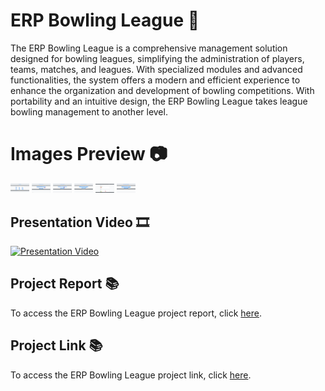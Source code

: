 # ERP Bowling League 🎳
The ERP Bowling League is a comprehensive management solution designed for bowling leagues, simplifying the administration of players, teams, matches, and leagues. With specialized modules and advanced functionalities, the system offers a modern and efficient experience to enhance the organization and development of bowling competitions. With portability and an intuitive design, the ERP Bowling League takes league bowling management to another level.

# Images Preview 📷
<div class="carousel-container">
    <div class="carousel-slide">
        <img src="https://github.com/PolNie/ERP-Bowling-League-Management/blob/main/img/image.png" style="width: 30px;">
        <img src="https://github.com/PolNie/ERP-Bowling-League-Management/blob/main/img/image2.png" style="width: 30px;">
        <img src="https://github.com/PolNie/ERP-Bowling-League-Management/blob/main/img/image3.png" style="max-width: 30px;">
        <img src="https://github.com/PolNie/ERP-Bowling-League-Management/blob/main/img/image4.png" style="max-width: 30px;">
        <img src="https://github.com/PolNie/ERP-Bowling-League-Management/blob/main/img/image5.png" style="max-width: 30px;">
        <img src="https://github.com/PolNie/ERP-Bowling-League-Management/blob/main/img/image6.png" style="max-width: 30px;">
    </div>
</div>

## Presentation Video 🎞
[![Presentation Video](miniatura_video)](link_video)

## Project Report 📚
To access the ERP Bowling League project report, click [here](https://docs.google.com/document/d/1yi0YyKdvMQGsrdw_vcsXQHrbpXQbtf0QVj99rGNSWU0).

## Project Link 📚
To access the ERP Bowling League project link, click [here](https://gitlab.com/rodo.leon.marc/projecte-2/-/tree/master?ref_type=heads).
